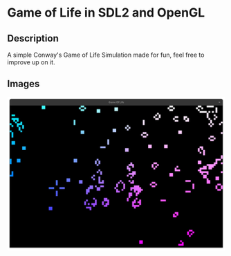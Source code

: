 # Game of Life in SDL2 and OpenGL
## Description
A simple Conway's Game of Life Simulation made for fun, feel free to
improve up on it. 

## Images
![Image 0](./images/image0.png)

